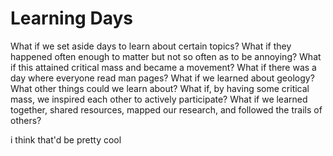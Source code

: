 # Learning Days
What if we set aside days to learn about certain topics? What if they happened often enough to matter but not so often as to be annoying? What if this attained critical mass and became a movement? What if there was a day where everyone read man pages? What if we learned about geology? What other things could we learn about? What if, by having some critical mass, we inspired each other to actively participate? What if we learned together, shared resources, mapped our research, and followed the trails of others?

i think that'd be pretty cool